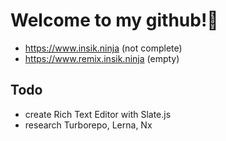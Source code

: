 # Welcome to my github!👋

- https://www.insik.ninja (not complete)
- https://www.remix.insik.ninja (empty)

## Todo
- create Rich Text Editor with Slate.js
- research Turborepo, Lerna, Nx

